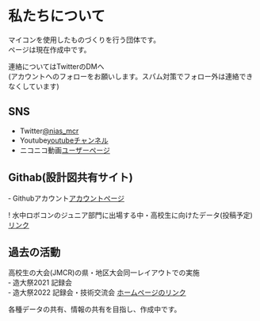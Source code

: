 # 私たちについて
マイコンを使用したものづくりを行う団体です。  
ページは現在作成中です。

連絡についてはTwitterのDMへ  
(アカウントへのフォローをお願いします。スパム対策でフォロー外は連絡できなくしています)

## SNS  
- Twitter[@nias_mcr](https://twitter.com/nias_mcr)  
- Youtube[youtubeチャンネル](https://www.youtube.com/channel/UCPb_9_xRmYvkob2SgeWoP0g)  
- ニコニコ動画[ユーザーページ](https://www.nicovideo.jp/user/86514801)

## Githab(設計図共有サイト)  
‐ Githubアカウント[アカウントページ](https://github.com/NiASMCR)  

! 水中ロボコンのジュニア部門に出場する中・高校生に向けたデータ(投稿予定)[リンク]()  

## 過去の活動  
高校生の大会(JMCR)の県・地区大会同一レイアウトでの実施  
‐ 造大祭2021 記録会  
‐ 造大祭2022 記録会・技術交流会 [ホームページのリンク](https://sites.google.com/campus.nias.ac.jp/nias-mcr-2022/%E3%83%9B%E3%83%BC%E3%83%A0)  

各種データの共有、情報の共有を目指し、作成中です。
